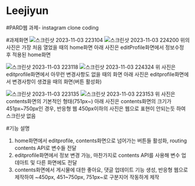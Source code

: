 # Leejiyun

#PARD웹 과제- instagram clone coding

#과제화면
![스크린샷 2023-11-03 223104](https://github.com/2nd-PARD-WEB-PART/Leejiyun/assets/143606589/c8b148f4-6c18-4bae-b8c7-bc544e9e46dd)
![스크린샷 2023-11-03 224200](https://github.com/2nd-PARD-WEB-PART/Leejiyun/assets/143606589/0e90678b-2325-4695-b924-05d7386e7d7b)
위의 사진은 가장 처음 열었을 때의 home화면
아래 사진은 editProfile화면에서 정보수정 후 적용된 home화면

![스크린샷 2023-11-03 223118](https://github.com/2nd-PARD-WEB-PART/Leejiyun/assets/143606589/9bb60bac-4d2c-4939-b8b0-d749953a1a25)
![스크린샷 2023-11-03 224324](https://github.com/2nd-PARD-WEB-PART/Leejiyun/assets/143606589/9b9a5c41-cd98-430f-bea1-e5a94deff9bf)
위 사진은 editprofile화면에서 아무런 변경사항도 없을 때의 화면
아래 사진은 editprofile화면에서 변경사항이 생겼을 때의 화면(버튼 활성화)

![스크린샷 2023-11-03 223135](https://github.com/2nd-PARD-WEB-PART/Leejiyun/assets/143606589/ac47af3f-063d-4390-8e0f-5d4c7653e6c4)
![스크린샷 2023-11-03 223153](https://github.com/2nd-PARD-WEB-PART/Leejiyun/assets/143606589/36ba078c-e3fd-45eb-b18a-46d59787c6fe)
위 사진은 contents화면의 기본적인 형태(751px~)
아래 사진은 contents화면의 크기가 451px~750px인 경우, 반응형 웹
450px이하의 사진은 웹으로 표현이 안되는듯 하여 스크린샷 없음

#기능 설명

1. home화면에서 editprofile, contents화면으로 넘어가는 버튼들 활성화, routing
    contents API로 변수들 전달
2. editprofile화면에서 정보 변경 가능, 마찬가지로 contents API를 사용해 변수 업데아트 및 다른 화면에도 전달
3. contents화면에서 게시물에 대한 좋아요, 댓글 업데이트 기능 생성, 반응형 웹으로 제작하여 ~450px, 451~750px, 751px~로 구분지어 작동하게 제작
